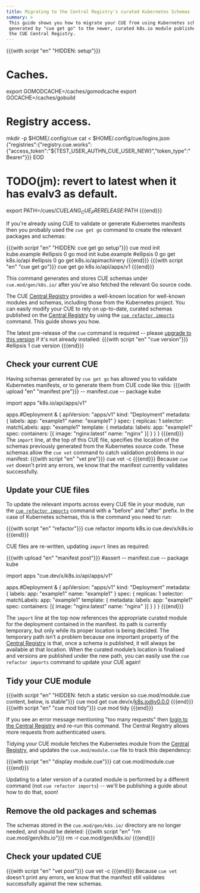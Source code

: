 ```yaml
---
title: Migrating to the Central Registry's curated Kubernetes Schemas
summary: >
 This guide shows you how to migrate your CUE from using Kubernetes schemas
 generated by "cue get go" to the newer, curated k8s.io module published on
 the CUE Central Registry.
---
```


{{{with _script_ "en" "HIDDEN: setup"}}}
# Caches.
export GOMODCACHE=/caches/gomodcache
export GOCACHE=/caches/gobuild

# Registry access.
mkdir -p $HOME/.config/cue
cat <<EOD > $HOME/.config/cue/logins.json
{"registries":{"registry.cue.works":{"access_token":"${TEST_USER_AUTHN_CUE_USER_NEW}","token_type":"Bearer"}}}
EOD

# TODO(jm): revert to latest when it has evalv3 as default.
export PATH=/cues/$CUELANG_CUE_PRERELEASE:$PATH
{{{end}}}

If you're already using CUE to validate or generate Kubernetes manifests then
you probably used the `cue get go` command to create the relevant packages and
schemas:

{{{with _script_ "en" "HIDDEN: cue get go setup"}}}
cue mod init kube.example
#ellipsis 0
go mod init kube.example
#ellipsis 0
go get k8s.io/api
#ellipsis 0
go get k8s.io/apimachinery
{{{end}}}
{{{with script "en" "cue get go"}}}
cue get go k8s.io/api/apps/v1
{{{end}}}

This command generates and stores CUE schemas under `cue.mod/gen/k8s.io/` after
you've also fetched the relevant Go source code.

The CUE
[Central Registry](https://registry.cue.works)
provides a well-known location for well-known modules
and schemas, including those from the Kubernetes project.
You can easily modify your CUE to rely on up-to-date, curated schemas published on the
[Central Registry](https://registry.cue.works)
by using the
[`cue refactor imports`](https://cuelang.org/docs/reference/command/cue-help-refactor-imports/)
command. This guide shows you how.

The latest pre-release of the `cue` command is required -- please
[upgrade to this version](/docs/installing-cue/) if it's not already installed:
{{{with script "en" "cue version"}}}
#ellipsis 1
cue version
{{{end}}}

## Check your current CUE
Having schemas generated by `cue get go` has allowed you to validate Kubernetes
manifests, or to generate them from CUE code like this:
{{{with upload "en" "manifest pre"}}}
-- manifest.cue --
package kube

import apps "k8s.io/api/apps/v1"

apps.#Deployment & {
	apiVersion: "apps/v1"
	kind:       "Deployment"
	metadata: {
		labels: app: "example1"
		name: "example1"
	}
	spec: {
		replicas: 1
		selector: matchLabels: app: "example1"
		template: {
			metadata: labels: app: "example1"
			spec: containers: [{
				image: "nginx:latest"
				name:  "nginx"
			}]
		}
	}
}
{{{end}}}
The `import` line, at the top of this CUE file, specifies the location of the
schemas previously generated from the Kubernetes source code.
These schemas allow the `cue vet` command to catch validation problems in our
manifest:
{{{with script "en" "vet pre"}}}
cue vet -c
{{{end}}}
Because `cue vet` doesn't print any errors, we know that the manifest currently
validates successfully.

## Update your CUE files
To update the relevant imports across every CUE file in your module, run the
[`cue refactor imports`](https://cuelang.org/docs/reference/command/cue-help-refactor-imports/)
command with a "before" and "after" prefix.
In the case of Kubernetes schemas, this is the command you need to run:

{{{with script "en" "refactor"}}}
cue refactor imports k8s.io cue.dev/x/k8s.io
{{{end}}}

CUE files are re-written, updating `import` lines as required:

{{{with upload "en" "manifest post"}}}
#assert
-- manifest.cue --
package kube

import apps "cue.dev/x/k8s.io/api/apps/v1"

apps.#Deployment & {
	apiVersion: "apps/v1"
	kind:       "Deployment"
	metadata: {
		labels: app: "example1"
		name: "example1"
	}
	spec: {
		replicas: 1
		selector: matchLabels: app: "example1"
		template: {
			metadata: labels: app: "example1"
			spec: containers: [{
				image: "nginx:latest"
				name:  "nginx"
			}]
		}
	}
}
{{{end}}}

The `import` line at the top now references the appropriate curated module for
the deployment contained in the manifest. Its path is currently temporary, but
only while its proper location is being decided. The temporary path isn’t a
problem because one important property of the
[Central Registry](https://registry.cue.works)
is that, once a schema is published, it will always be available at that
location. When the curated module’s location is finalised and versions are
published under the new path, you can easily use the `cue refactor imports`
command to update your CUE again!

## Tidy your CUE module
{{{with _script_ "en" "HIDDEN: fetch a static version so cue.mod/module.cue content, below, is stable"}}}
cue mod get cue.dev/x/k8s.io@v0.0.0
{{{end}}}
{{{with script "en" "cue mod tidy"}}}
cue mod tidy
{{{end}}}

If you see an error message mentioning "too many requests" then
[login to the Central Registry](https://cue.dev/docs/login-central-registry/)
and re-run this command.
The Central Registry allows more requests from authenticated users.

Tidying your CUE module fetches the Kubernetes module from the
[Central Registry](https://registry.cue.works),
and updates the `cue.mod/module.cue` file to track this dependency:

{{{with script "en" "display module.cue"}}}
cat cue.mod/module.cue
{{{end}}}

Updating to a later version of a curated module is performed by a different
command (not `cue refactor imports`) -- we'll be publishing a guide about how
to do that, soon!

## Remove the old packages and schemas
The schemas stored in the `cue.mod/gen/k8s.io/` directory are no longer needed,
and should be deleted:
{{{with script "en" "rm cue.mod/gen/k8s.io"}}}
rm -r cue.mod/gen/k8s.io/
{{{end}}}

## Check your updated CUE
{{{with script "en" "vet post"}}}
cue vet -c
{{{end}}}
Because `cue vet` doesn't print any errors, we know that the manifest still
validates successfully against the new schemas.
